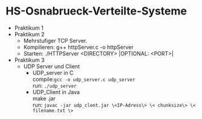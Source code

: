# HS-Osnabrueck-Verteilte-Systeme

- Praktikum 1 
- Praktikum 2 
	- Mehrstufiger TCP Server. 
	- Kompilieren: g++ httpServer.c -o httpServer
	- Starten: ./HTTPServer \<DIRECTORY\>  |OPTIONAL: \<PORT\>|
- Praktikum 3 
	- UDP Server und Client
		- UDP_server in C <br> 
		compile:`gcc -o udp_server.c udp_server` <br>
			run: `./udp_server` <br>
		- UDP_Client in Java <br>
			make .jar <br> 
			run: `javac -jar udp_clent.jar \<IP-Adress\> \< chunksize\> \< filename.txt \> `
		
